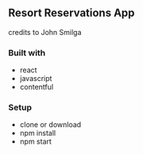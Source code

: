 ## Resort Reservations App
credits to John Smilga

### Built with
* react
* javascript
* contentful

### Setup
* clone or download
* npm install
* npm start


